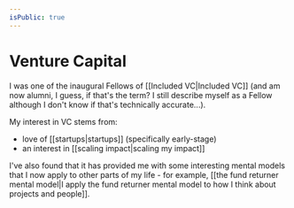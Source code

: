 ```yaml
---
isPublic: true
---
```


# Venture Capital

I was one of the inaugural Fellows of [[Included VC|Included VC]] (and am now alumni, I guess, if that's the term? I still describe myself as a Fellow although I don't know if that's technically accurate...).

My interest in VC stems from:
- love of [[startups|startups]] (specifically early-stage)
- an interest in [[scaling impact|scaling my impact]]

I've also found that it has provided me with some interesting mental models that I now apply to other parts of my life - for example, [[the fund returner mental model|I apply the fund returner mental model to how I think about projects and people]].